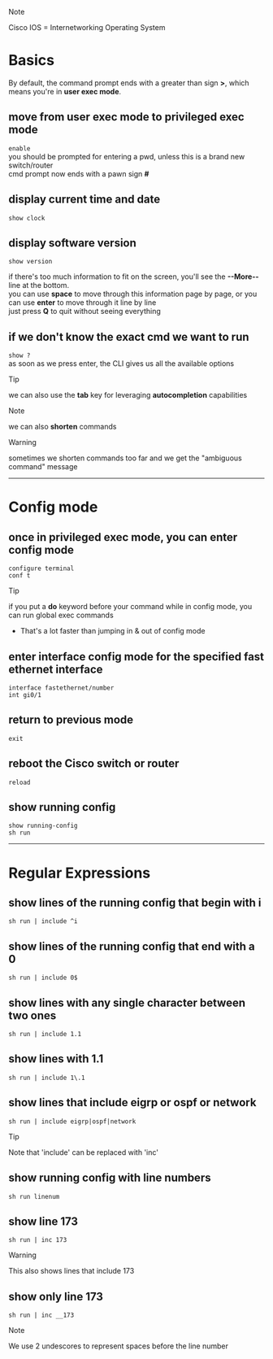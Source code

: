 >[!Note]
>Cisco IOS = Internetworking Operating System

# Basics

By default, the command prompt ends with a greater than sign **>**, which means you're in **user exec mode**.

## move from user exec mode to privileged exec mode
`enable`  
you should be prompted for entering a pwd, unless this is a brand new switch/router  
cmd prompt now ends with a pawn sign **#**

## display current time and date
`show clock`  

## display software version
`show version`  

if there's too much information to fit on the screen, you'll see the **--More--** line at the bottom.  
you can use **space** to move through this information page by page, or you can use **enter** to move through it line by line  
just press **Q** to quit without seeing everything  

## if we don't know the exact cmd we want to run
`show ?`  
as soon as we press enter, the CLI gives us all the available options  

>[!tip]
>we can also use the **tab** key for leveraging **autocompletion** capabilities

>[!note]
>we can also **shorten** commands

>[!warning]
>sometimes we shorten commands too far and we get the "ambiguous command" message

---

# Config mode

## once in privileged exec mode, you can enter config mode
`configure terminal`  
`conf t`

>[!tip]
>if you put a **do** keyword before your command while in config mode, you can run global exec commands
- That's a lot faster than jumping in & out of config mode

## enter interface config mode for the specified fast ethernet interface
`interface fastethernet/number`  
`int gi0/1`

## return to previous mode
`exit`

## reboot the Cisco switch or router
`reload`

## show running config
`show running-config`  
`sh run`

---

# Regular Expressions

## show lines of the running config that begin with i
`sh run | include ^i`

## show lines of the running config that end with a 0
`sh run | include 0$`

## show lines with any single character between two ones
`sh run | include 1.1`

## show lines with 1.1
`sh run | include 1\.1`

## show lines that include eigrp or ospf or network
`sh run | include eigrp|ospf|network`  
>[!tip]
>Note that 'include' can be replaced with 'inc'

## show running config with line numbers
`sh run linenum`

## show line 173 
`sh run | inc 173`
>[!warning]
>This also shows lines that include 173

## show only line 173  
`sh run | inc __173`
>[!note]
>We use 2 undescores to represent spaces before the line number




